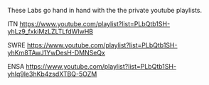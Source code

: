 These Labs go hand in hand with the the private youtube playlists. 

ITN 
https://www.youtube.com/playlist?list=PLbQtb1SH-yhLz9_fxkiMzLZLTLfdWIwHB 

SWRE
https://www.youtube.com/playlist?list=PLbQtb1SH-yhKm8TAwJ1YwDesH-DMNSeQx

ENSA
https://www.youtube.com/playlist?list=PLbQtb1SH-yhIq9le3hKb4zsdXTBQ-5OZM
